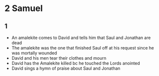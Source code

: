 # 2 Samuel

## 1

- An amalekite comes to David and tells him that Saul and Jonathan are dead
- The amalekite was the one that finished Saul off at his request since he was mortally wounded
- David and his men tear their clothes and mourn
- David has the Amalekite killed bc he touched the Lords anointed
- David sings a hymn of praise about Saul and Jonathan